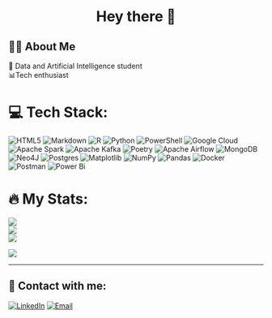 <h1 align="center">Hey there 👋</h1>

<h2 align="left">👩‍💻  About Me</h2>

🧠 Data and Artificial Intelligence student<br>📊Tech enthusiast


# 💻 Tech Stack:
![HTML5](https://img.shields.io/badge/html5-%23E34F26.svg?style=for-the-badge&logo=html5&logoColor=white) ![Markdown](https://img.shields.io/badge/markdown-%23000000.svg?style=for-the-badge&logo=markdown&logoColor=white) ![R](https://img.shields.io/badge/r-%23276DC3.svg?style=for-the-badge&logo=r&logoColor=white) ![Python](https://img.shields.io/badge/python-3670A0?style=for-the-badge&logo=python&logoColor=ffdd54) ![PowerShell](https://img.shields.io/badge/PowerShell-%235391FE.svg?style=for-the-badge&logo=powershell&logoColor=white) ![Google Cloud](https://img.shields.io/badge/GoogleCloud-%234285F4.svg?style=for-the-badge&logo=google-cloud&logoColor=white) ![Apache Spark](https://img.shields.io/badge/Apache%20Spark-FDEE21?style=for-the-badge&logo=apachespark&logoColor=black) ![Apache Kafka](https://img.shields.io/badge/Apache%20Kafka-000?style=for-the-badge&logo=apachekafka) ![Poetry](https://img.shields.io/badge/Poetry-%233B82F6.svg?style=for-the-badge&logo=poetry&logoColor=0B3D8D) ![Apache Airflow](https://img.shields.io/badge/Apache%20Airflow-017CEE?style=for-the-badge&logo=Apache%20Airflow&logoColor=white) ![MongoDB](https://img.shields.io/badge/MongoDB-%234ea94b.svg?style=for-the-badge&logo=mongodb&logoColor=white) ![Neo4J](https://img.shields.io/badge/Neo4j-008CC1?style=for-the-badge&logo=neo4j&logoColor=white) ![Postgres](https://img.shields.io/badge/postgres-%23316192.svg?style=for-the-badge&logo=postgresql&logoColor=white) ![Matplotlib](https://img.shields.io/badge/Matplotlib-%23ffffff.svg?style=for-the-badge&logo=Matplotlib&logoColor=black) ![NumPy](https://img.shields.io/badge/numpy-%23013243.svg?style=for-the-badge&logo=numpy&logoColor=white) ![Pandas](https://img.shields.io/badge/pandas-%23150458.svg?style=for-the-badge&logo=pandas&logoColor=white) ![Docker](https://img.shields.io/badge/docker-%230db7ed.svg?style=for-the-badge&logo=docker&logoColor=white) ![Postman](https://img.shields.io/badge/Postman-FF6C37?style=for-the-badge&logo=postman&logoColor=white) ![Power Bi](https://img.shields.io/badge/power_bi-F2C811?style=for-the-badge&logo=powerbi&logoColor=black)

# 🔥 My Stats:
![](https://github-readme-stats.vercel.app/api?username=saalesgu&theme=dark&hide_border=false&include_all_commits=false&count_private=false)<br/>
![](https://github-readme-streak-stats.herokuapp.com/?user=saalesgu&theme=dark&hide_border=false)<br/>
![](https://github-readme-stats.vercel.app/api/top-langs/?username=saalesgu&theme=dark&hide_border=false&include_all_commits=false&count_private=false&layout=compact)  

[![](https://visitcount.itsvg.in/api?id=saalesgu&icon=6&color=3)](https://visitcount.itsvg.in)

---


<h2 align="left">👤 Contact with me:</h2>

[![LinkedIn](https://img.shields.io/badge/-LinkedIn-blue?style=flat&logo=Linkedin&logoColor=white)](https://www.linkedin.com/in/samuel-alexander-escalante-guti%C3%A9rrez-6839a6256/)
[![Email](https://img.shields.io/badge/-Email-c14438?style=flat&logo=Gmail&logoColor=white)](mailto:saalesgu@gmail.com)


